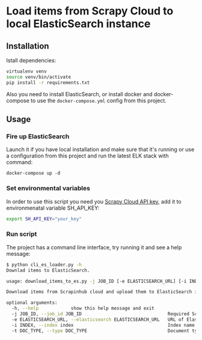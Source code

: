 # Load items from Scrapy Cloud to local ElasticSearch instance

## Installation
Istall dependencies:
```bash
virtualenv venv
source venv/bin/activate
pip install -r requirements.txt
```

Also you need to install ElasticSearch, or install docker and docker-compose to use the `docker-compose.yml` config from this project.
## Usage

### Fire up ElasticSearch
Launch it if you have local installation and make sure that it's running or use a configuration from this project and run the latest ELK stack with command:
```
docker-compose up -d
```

### Set environmental variables
In order to use this script you need you [Scrapy Cloud API key](https://app.scrapinghub.com/account/apikey), add it to environmenatal variable SH_API_KEY:
```bash
export SH_API_KEY="your_key"
```

### Run script
The project has a command line interface, try running it and see a help message:
```bash
$ python cli_es_loader.py -h
Downlad items to ElasticSearch.

usage: download_items_to_es.py -j JOB_ID [-e ELASTICSEARCH_URL] [-i INDEX] [-t DOC_TYPE] [-h]

Download items from Scrapinhub cloud and upload them to ElasticSearch index.

optional arguments:
  -h, --help            show this help message and exit
  -j JOB_ID, --job_id JOB_ID                                Required Scrapy Cloud job idetentifier
  -e ELASTICSEARCH_URL, --elasticsearch ELASTICSEARCH_URL   URL of ElasticSearch instance, [default: localhost:9200]
  -i INDEX, --index index                                   Index name, defaults to job_id
  -t DOC_TYPE, --type DOC_TYPE                              Document type, [default: product]

```